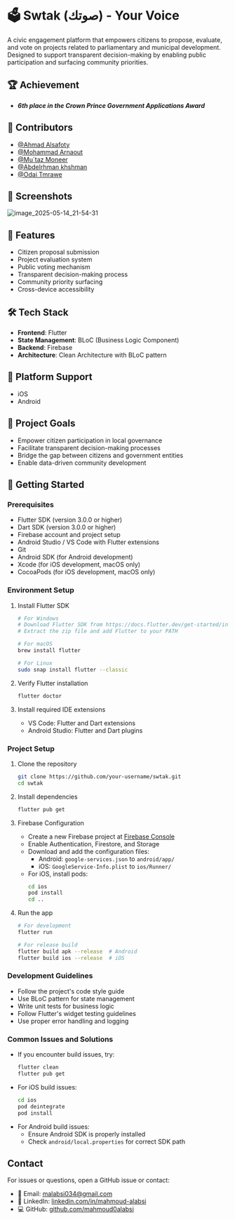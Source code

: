 # 🗳️ Swtak (صوتك) - Your Voice

A civic engagement platform that empowers citizens to propose, evaluate, and vote on projects related to parliamentary and municipal development. Designed to support transparent decision-making by enabling public participation and surfacing community priorities.

## 🏆 Achievement
- ***6th place in the Crown Prince Government Applications Award***
  
## 👥 Contributors

- [@Ahmad Alsafoty](https://github.com/alsafoty)
- [@Mohammad Arnaout](https://github.com/Moh-Arnaout)
- [@Mu`taz Moneer](https://github.com/Sopkii)
- [@Abdelrhman khshman](https://github.com/abd-khshman)
- [@Odai Tmrawe](https://github.com/)
  
## 📱 Screenshots

![image_2025-05-14_21-54-31](https://github.com/user-attachments/assets/0d5e33e9-4380-46c8-aafa-d9e064b2bcb0)

## 🚀 Features
- Citizen proposal submission
- Project evaluation system
- Public voting mechanism
- Transparent decision-making process
- Community priority surfacing
- Cross-device accessibility

## 🛠️ Tech Stack
- **Frontend**: Flutter
- **State Management**: BLoC (Business Logic Component)
- **Backend**: Firebase
- **Architecture**: Clean Architecture with BLoC pattern

## 📱 Platform Support
- iOS
- Android

## 🎯 Project Goals
- Empower citizen participation in local governance
- Facilitate transparent decision-making processes
- Bridge the gap between citizens and government entities
- Enable data-driven community development

## 🔧 Getting Started

### Prerequisites
- Flutter SDK (version 3.0.0 or higher)
- Dart SDK (version 3.0.0 or higher)
- Firebase account and project setup
- Android Studio / VS Code with Flutter extensions
- Git
- Android SDK (for Android development)
- Xcode (for iOS development, macOS only)
- CocoaPods (for iOS development, macOS only)

### Environment Setup
1. Install Flutter SDK
   ```bash
   # For Windows
   # Download Flutter SDK from https://docs.flutter.dev/get-started/install/windows
   # Extract the zip file and add Flutter to your PATH

   # For macOS
   brew install flutter

   # For Linux
   sudo snap install flutter --classic
   ```

2. Verify Flutter installation
   ```bash
   flutter doctor
   ```

3. Install required IDE extensions
   - VS Code: Flutter and Dart extensions
   - Android Studio: Flutter and Dart plugins

### Project Setup
1. Clone the repository
   ```bash
   git clone https://github.com/your-username/swtak.git
   cd swtak
   ```

2. Install dependencies
   ```bash
   flutter pub get
   ```

3. Firebase Configuration
   - Create a new Firebase project at [Firebase Console](https://console.firebase.google.com/)
   - Enable Authentication, Firestore, and Storage
   - Download and add the configuration files:
     - Android: `google-services.json` to `android/app/`
     - iOS: `GoogleService-Info.plist` to `ios/Runner/`
   - For iOS, install pods:
     ```bash
     cd ios
     pod install
     cd ..
     ```

4. Run the app
   ```bash
   # For development
   flutter run

   # For release build
   flutter build apk --release  # Android
   flutter build ios --release  # iOS
   ```

### Development Guidelines
- Follow the project's code style guide
- Use BLoC pattern for state management
- Write unit tests for business logic
- Follow Flutter's widget testing guidelines
- Use proper error handling and logging

### Common Issues and Solutions
- If you encounter build issues, try:
  ```bash
  flutter clean
  flutter pub get
  ```
- For iOS build issues:
  ```bash
  cd ios
  pod deintegrate
  pod install
  ```
- For Android build issues:
  - Ensure Android SDK is properly installed
  - Check `android/local.properties` for correct SDK path


## Contact

For issues or questions, open a GitHub issue or contact:
- 📧 Email: [malabsi034@gmail.com](mailto:malabsi034@gmail.com)
- 💼 LinkedIn: [linkedin.com/in/mahmoud-alabsi](https://www.linkedin.com/in/mahmoud-alabsi)
- 💻 GitHub: [github.com/mahmoud0alabsi](https://github.com/mahmoud0alabsi)
